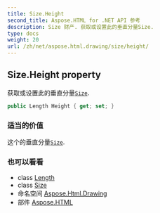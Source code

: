 ```yaml
---
title: Size.Height
second_title: Aspose.HTML for .NET API 参考
description: Size 财产. 获取或设置此的垂直分量Size.
type: docs
weight: 20
url: /zh/net/aspose.html.drawing/size/height/
---
```

## Size.Height property

获取或设置此的垂直分量[`Size`](../).

```csharp
public Length Height { get; set; }
```

### 适当的价值

这个的垂直分量[`Size`](../).

### 也可以看看

* class [Length](../../length/)
* class [Size](../)
* 命名空间 [Aspose.Html.Drawing](../../size/)
* 部件 [Aspose.HTML](../../../)



